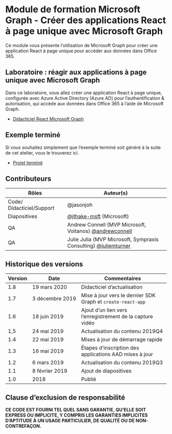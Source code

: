 # <a name="microsoft-graph-training-module---build-react-single-page-apps-with-microsoft-graph"></a>Module de formation Microsoft Graph - Créer des applications React à page unique avec Microsoft Graph

Ce module vous présente l’utilisation de Microsoft Graph pour créer une application React à page unique pour accéder aux données dans Office 365.

## <a name="lab---react-single-page-apps-with-the-microsoft-graph"></a>Laboratoire : réagir aux applications à page unique avec Microsoft Graph

Dans ce laboratoire, vous allez créer une application React à page unique, configurée avec Azure Active Directory (Azure AD) pour l’authentification & autorisation, qui accède aux données dans Office 365 à l’aide de Microsoft Graph.

- [Didacticiel React Microsoft Graph](https://docs.microsoft.com/graph/training/react-tutorial)

## <a name="completed-sample"></a>Exemple terminé

Si vous souhaitez simplement que l’exemple terminé soit généré à la suite de cet atelier, vous le trouverez ici.

- [Projet terminé](demo)

## <a name="contributors"></a>Contributeurs

|           Rôles           |                                           Auteur(s)                                           |
| ------------------------- | --------------------------------------------------------------------------------------------- |
| Code/ Didacticiel/Support | @jasonjoh [](//github.com/jasonjoh)                                 |
| Diapositives                    | [@jthake-msft](//github.com/jthake-msft) (Microsoft)                             |
| QA                        | Andrew Connell (MVP Microsoft, Voitanos) [@andrewconnell](//github.com/andrewconnell)         |
| QA                        | Julie Julia (MVP Microsoft, Sympraxis Consulting) [@juliemturner](//github.com/juliemturner) |

## <a name="version-history"></a>Historique des versions

| Version |       Date       |              Commentaires              |
| ------- | ---------------- | ---------------------------------- |
| 1.8     | 19 mars 2020   | Didacticiel d’actualisation                   |
| 1.7     | 3 décembre 2019 | Mise à jour vers le dernier SDK Graph et `create-react-app` |
| 1.6     | 18 juin 2019    | Ajout d’un lien vers l’enregistrement de la capture vidéo |
| 1,5     | 24 mai 2019     | Actualisation du contenu 2019Q4             |
| 1.4     | 22 mai 2019     | Mises à jour de démarrage rapide                 |
| 1.3     | 16 mai 2019     | Étapes d’inscription des applications AAD mises à jour |
| 1.2     | 6 mars 2019    | Actualisation du contenu 2019Q3             |
| 1.1     | 8 février 2019 | Ajout de diapositives                       |
| 1.0     | 2018             | Publié                          |

## <a name="disclaimer"></a>Clause d’exclusion de responsabilité

**CE CODE EST  FOURNI TEL QUEL SANS GARANTIE, QU’ELLE SOIT EXPRESS OU IMPLICITE, Y COMPRIS LES GARANTIES IMPLICITES D’APTITUDE À UN USAGE PARTICULIER, DE QUALITÉ OU DE NON-CONTREFAÇON.**
